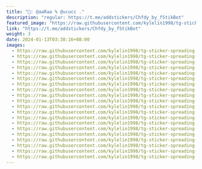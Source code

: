 ```yaml
---
title: "🥤: @aaRaa % @ucucc ."
description: "regular: https://t.me/addstickers/Chfdy_by_fStikBot"
featured_image: "https://raw.githubusercontent.com/kylelin1998/tg-sticker-spreading-worldwide-images/main/img/86738318-554a-46a0-9856-d26265ad354f.jpg"
link: "https://t.me/addstickers/Chfdy_by_fStikBot"
weight: 3
date: 2024-01-13T03:38:16+08:00
images:
  - https://raw.githubusercontent.com/kylelin1998/tg-sticker-spreading-worldwide-images/main/img/86738318-554a-46a0-9856-d26265ad354f.jpg
  - https://raw.githubusercontent.com/kylelin1998/tg-sticker-spreading-worldwide-images/main/img/83531ab8-14ba-41e1-a644-7f8da44e6137.jpg
  - https://raw.githubusercontent.com/kylelin1998/tg-sticker-spreading-worldwide-images/main/img/57c3eb1c-9125-453d-afa9-d08ff583da85.jpg
  - https://raw.githubusercontent.com/kylelin1998/tg-sticker-spreading-worldwide-images/main/img/731dbdaa-11d9-4851-88ae-ac1189e9901a.jpg
  - https://raw.githubusercontent.com/kylelin1998/tg-sticker-spreading-worldwide-images/main/img/09d98dcd-e8dc-48a0-b089-3175e823cf7d.jpg
  - https://raw.githubusercontent.com/kylelin1998/tg-sticker-spreading-worldwide-images/main/img/dc408ad9-15b5-42eb-97d9-e7d2027ce185.jpg
  - https://raw.githubusercontent.com/kylelin1998/tg-sticker-spreading-worldwide-images/main/img/1945c807-e9d6-4e71-8058-52cacb8ee5fe.jpg
  - https://raw.githubusercontent.com/kylelin1998/tg-sticker-spreading-worldwide-images/main/img/76940e9d-debe-4515-b826-9d1d6f293610.jpg
  - https://raw.githubusercontent.com/kylelin1998/tg-sticker-spreading-worldwide-images/main/img/ef2646b4-8246-4ef4-aaa7-db0df7571fa1.jpg
  - https://raw.githubusercontent.com/kylelin1998/tg-sticker-spreading-worldwide-images/main/img/3c752f18-272b-4599-ab9b-1c18ec1f9d9f.jpg
  - https://raw.githubusercontent.com/kylelin1998/tg-sticker-spreading-worldwide-images/main/img/392bb9cc-d611-4599-a939-209cdb6e4b05.jpg
  - https://raw.githubusercontent.com/kylelin1998/tg-sticker-spreading-worldwide-images/main/img/c73b64c9-2a70-4541-9bcf-2854d1d6fd80.jpg
  - https://raw.githubusercontent.com/kylelin1998/tg-sticker-spreading-worldwide-images/main/img/ef1fc430-ec59-4f42-9b7a-40c1b2bea4e7.jpg
  - https://raw.githubusercontent.com/kylelin1998/tg-sticker-spreading-worldwide-images/main/img/a094b379-0b37-4d34-b012-59ba9f66f275.jpg
  - https://raw.githubusercontent.com/kylelin1998/tg-sticker-spreading-worldwide-images/main/img/f58f4b81-a956-4dcb-b4af-99be48376040.jpg
  - https://raw.githubusercontent.com/kylelin1998/tg-sticker-spreading-worldwide-images/main/img/191fdda3-bb44-4b3d-a060-4ed752ea0b78.jpg
  - https://raw.githubusercontent.com/kylelin1998/tg-sticker-spreading-worldwide-images/main/img/a749c9ea-61e1-4013-bba7-ae0b9b8eadab.jpg
  - https://raw.githubusercontent.com/kylelin1998/tg-sticker-spreading-worldwide-images/main/img/a6f3724d-1dab-4af6-b2e4-cf12e3cb83a1.jpg
  - https://raw.githubusercontent.com/kylelin1998/tg-sticker-spreading-worldwide-images/main/img/afb9f56d-dea9-4227-9d85-8fdbde176472.jpg
  - https://raw.githubusercontent.com/kylelin1998/tg-sticker-spreading-worldwide-images/main/img/5d473f12-fd95-4270-9bf2-7bfff0ec6699.jpg
---
```

